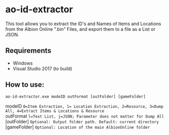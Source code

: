 # ao-id-extractor
This tool allows you to extract the ID's and Names of Items and Locations from the Albion Online ".bin" Files, and export them to a file as a List or JSON.

## Requirements
* Windows
* Visual Studio 2017 (to build)

## How to use:
`ao-id-extractor.exe modeID outFormat [outFolder] [gameFolder]`

modeID          `0=Item Extraction, 1= Location Extraction, 2=Resource, 3=Dump All, 4=Extract Items & Locations & Resource`  
outFormat       `l=Text List, j=JSON; Parameter does not matter for Dump All`  
[outFolder]     `Optional: Output folder path. Default: current directory`
[gameFolder]    `Optional: Location of the main AlbionOnline folder`
